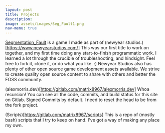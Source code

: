 ```yaml
---
layout: post
title: Projects
description:
image: assets/images/Seg_Fault1.png
nav-menu: true
---
```



<a href="https://gitlab.com/newyearstudios/ritual-jam">Segmentation_Fault</a> is a game I made as part of (newyear studios.)[https://www.newyearstudios.com/] This was our first title to work on together, and my first time doing any start-to-finish programmatic work. I learned a lot through the crucible of troubleshooting, and hindsight. Feel free to fork it, clone it, or do what you like. :) Newyear Studios also has plenty of other open source game development assets available. We strive to create quality open source content to share with others and better the FOSS community.

(alexmorris.dev)[https://gitlab.com/matrix8967/alexmorris.dev] Whoa recursion! You can see all the code, commits, and build status for this site on Gitlab. Signed Commits by default. I need to reset the head to be from the fork project.

(Scripts)[https://gitlab.com/matrix8967/scripts] This is a repo of (mostly bash) scripts that I try to keep on hand. I've got a way of making any place my own.
